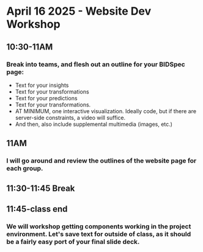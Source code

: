 # April 16 2025 - Website Dev Workshop 

## 10:30-11AM 
### Break into teams, and flesh out an outline for your BIDSpec page: 
- Text for your insights 
- Text for your transformations 
- Text for your predictions 
- Text for your transformations. 
- AT MINIMUM, one interactive visualization. Ideally code, but if there are server-side constraints, a video will suffice. 
- And then, also include supplemental multimedia (images, etc.) 

## 11AM 
### I will go around and review the outlines of the website page for each group. 

## 11:30-11:45 Break 

## 11:45-class end
### We will workshop getting components working in the project environment. Let's save text for outside of class, as it should be a fairly easy port of your final slide deck. 
